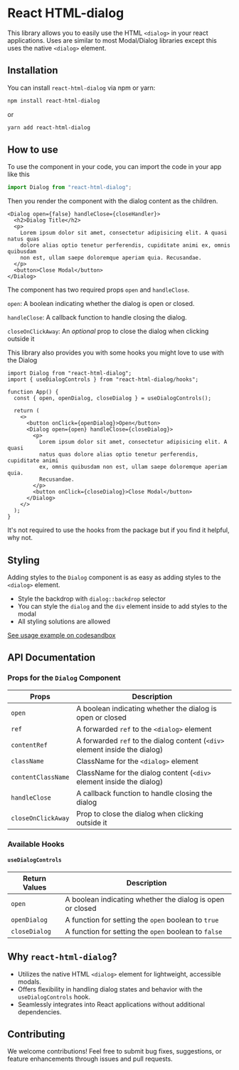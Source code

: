 # React HTML-dialog

This library allows you to easily use the HTML `<dialog>` in your react applications.
Uses are similar to most Modal/Dialog libraries except this uses the native `<dialog>` element.

## Installation

You can install `react-html-dialog` via npm or yarn:

```bash
npm install react-html-dialog
```

or

```bash
yarn add react-html-dialog
```

## How to use

To use the component in your code, you can import the code in your app like this

```ts
import Dialog from "react-html-dialog";
```

Then you render the component with the dialog content as the children.

```tsx
<Dialog open={false} handleClose={closeHandler}>
  <h2>Dialog Title</h2>
  <p>
    Lorem ipsum dolor sit amet, consectetur adipisicing elit. A quasi natus quas
    dolore alias optio tenetur perferendis, cupiditate animi ex, omnis quibusdam
    non est, ullam saepe doloremque aperiam quia. Recusandae.
  </p>
  <button>Close Modal</button>
</Dialog>
```

The component has two required props `open` and `handleClose`.

`open`: A boolean indicating whether the dialog is open or closed.

`handleClose`: A callback function to handle closing the dialog.

`closeOnClickAway`: An _optional_ prop to close the dialog when clicking outside it

This library also provides you with some hooks you might love to use with the Dialog

```tsx
import Dialog from "react-html-dialog";
import { useDialogControls } from "react-html-dialog/hooks";

function App() {
  const { open, openDialog, closeDialog } = useDialogControls();

  return (
    <>
      <button onClick={openDialog}>Open</button>
      <Dialog open={open} handleClose={closeDialog}>
        <p>
          Lorem ipsum dolor sit amet, consectetur adipisicing elit. A quasi
          natus quas dolore alias optio tenetur perferendis, cupiditate animi
          ex, omnis quibusdam non est, ullam saepe doloremque aperiam quia.
          Recusandae.
        </p>
        <button onClick={closeDialog}>Close Modal</button>
      </Dialog>
    </>
  );
}
```

It's not required to use the hooks from the package but if you find it helpful, why not.

## Styling

Adding styles to the `Dialog` component is as easy as adding styles to the `<dialog>` element.

- Style the backdrop with `dialog::backdrop` selector
- You can style the `dialog` and the `div` element inside to add styles to the modal
- All styling solutions are allowed

[See usage example on codesandbox](https://codesandbox.io/p/sandbox/react-html-dialog-k79xpp?file=%2Fsrc%2FApp.tsx%3A14%2C1)

## API Documentation

### Props for the `Dialog` Component

| Props              | Description                                                                 |
| ------------------ | --------------------------------------------------------------------------- |
| `open`             | A boolean indicating whether the dialog is open or closed                   |
| `ref`              | A forwarded `ref` to the `<dialog>` element                                 |
| `contentRef`       | A forwarded `ref` to the dialog content (`<div>` element inside the dialog) |
| `className`        | ClassName for the `<dialog>` element                                        |
| `contentClassName` | ClassName for the dialog content (`<div>` element inside the dialog)        |
| `handleClose`      | A callback function to handle closing the dialog                            |
| `closeOnClickAway` | Prop to close the dialog when clicking outside it                           |

### Available Hooks

#### `useDialogControls`

| Return Values | Description                                               |
| ------------- | --------------------------------------------------------- |
| `open`        | A boolean indicating whether the dialog is open or closed |
| `openDialog`  | A function for setting the `open` boolean to `true`       |
| `closeDialog` | A function for setting the `open` boolean to `false`      |

## Why `react-html-dialog`?

- Utilizes the native HTML `<dialog>` element for lightweight, accessible modals.
- Offers flexibility in handling dialog states and behavior with the `useDialogControls` hook.
- Seamlessly integrates into React applications without additional dependencies.

## Contributing

We welcome contributions! Feel free to submit bug fixes, suggestions, or feature enhancements through issues and pull requests.

